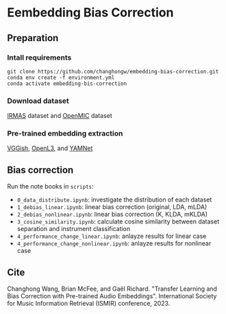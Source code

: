 # Eembedding Bias Correction

## Preparation

### Intall requirements
`git clone https://github.com/changhongw/embedding-bias-correction.git`<br>
`conda env create -f environment.yml`<br>
`conda activate embedding-bis-correction`

### Download dataset
[IRMAS](https://www.upf.edu/web/mtg/irmas) dataset and [OpenMIC](https://zenodo.org/record/1432913) dataset

### Pre-trained embedding extraction
[VGGish](https://github.com/tensorflow/models/tree/master/research/audioset/vggish), [OpenL3](https://github.com/marl/openl3), and [YAMNet](https://github.com/tensorflow/models/tree/master/research/audioset/yamnet) 

## Bias correction
Run the note books in `scripts`:
- `0_data_distribute.ipynb`: investigate the distribution of each dataset
- `1_debias_linear.ipynb`: linear bias correction (original, LDA, mLDA)
- `2_debias_nonlinear.ipynb`: linear bias correction (K, KLDA, mKLDA)
- `3_cosine_similarity.ipynb`: calculate cosine similarity between dataset separation and instrument classification
- `4_performance_change_linear.ipynb`: anlayze results for linear case
- `4_performance_change_nonlinear.ipynb`: anlayze results for nonlinear case

## Cite
Changhong Wang, Brian McFee, and Gaël Richard. "Transfer Learning and Bias Correction with Pre-trained Audio Embeddings". International Society for Music Information Retrieval (ISMIR) conference, 2023.
